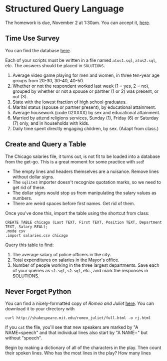 # Structured Query Language  

The homework is due, November 2 at 1:30am.  You can accept it, [here]().

## Time Use Survey

You can find the database [here](http://tinyurl.com/z24cdoz).

Each of your scripts must be written in a file named `atus1.sql`, `atus2.sql`, etc.
The answers should be placed in `SOLUTIONS`.

1. Average video game playing for men and women, in three ten-year age groups from 20-30, 30-40, 40-50.
2. Whether or not the respondent worked last week (1 = yes, 2 = no), grouped by whether or not
   a spouse or partner (1 or 2) was present, or not (3).
3. State with the lowest fraction of high school graduates.
4. Marital status (spouse or partner present), by educational attainment.
5. Average housework (code 02XXXX) by sex and educational attainment.
6. Married by attend religions services, Sunday (1), Friday (6) or Saturday (7) only, and in households with kids.
7. Daily time spent directly engaging children, by sex.  (Adapt from class.)

## Create and Query a Table

The Chicago salaries file, it turns out, is not fit to be loaded into a database from the get-go.
This is a great moment for some practice with `sed`!
* The empty lines and headers themselves are a nuisance.  Remove lines without dollar signs.
* The `sqlite3` importer doesn't recognize quotation marks, so we need to get rid of these.
* The dollar signs would stop us from manipulating the salary values as numbers.
* There are weird spaces before first names.  Get rid of them.

Once you've done this, import the table using the shortcut from class:

```
CREATE TABLE chicago (Last TEXT, First TEXT, Position TEXT, Department TEXT, Salary REAL);
.mode csv
.import salaries.csv chicago
```

Query this table to find:
1. The average salary of police officers in the city.
2. Total expenditures on salaries in the Mayor's office.
3. Number of people working in the three largest departments.
Save each of your queries as `s1.sql`, `s2.sql`, etc., and mark the responses in SOLUTIONS.

## Never Forget Python

You can find a nicely-formatted copy of _Romeo and Juliet_ [here](http://shakespeare.mit.edu/romeo_juliet/full.html).
You can download it to your directory with 

```
curl http://shakespeare.mit.edu/romeo_juliet/full.html -o rj.html
```

If you `cat` the file, you'll see that new speakers are marked by "A NAME=speech"
and that individual lines also start by "A NAME=" but without "speech".

Begin by making a dictionary of all of the characters in the play.
Then count their spoken lines.
Who has the most lines in the play?  How many lines

